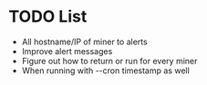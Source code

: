 # TODO List

- All hostname/IP of miner to alerts
- Improve alert messages
- Figure out how to return or run for every miner
- When running with --cron timestamp as well
